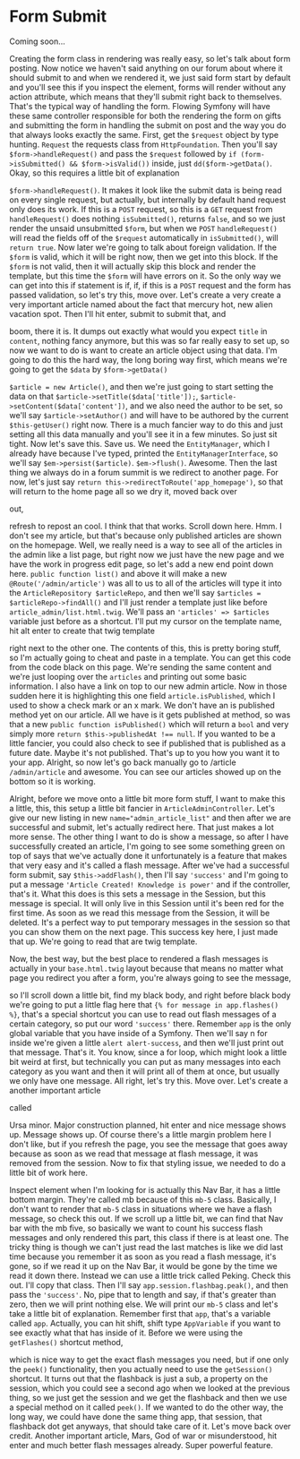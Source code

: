 # Form Submit

Coming soon...

Creating the form class in rendering was really easy, so let's talk about form
posting. Now notice we haven't said anything on our forum about where it should
submit to and when we rendered it, we just said form start by default and you'll see
this if you inspect the element, forms will render without any action attribute,
which means that they'll submit right back to themselves. That's the typical way of
handling the form. Flowing Symfony will have these same controller responsible for
both the rendering the form on gifts and submitting the form in handling the submit
on post and the way you do that always looks exactly the same. First, get the `$request`
object by type hunting. `Request` the requests class from `HttpFoundation`. Then you'll
say `$form->handleRequest()` and pass the `$request` followed by 
`if (form->isSubmitted() && $form->isValid())` inside, just `dd($form->getData()`. Okay, so this
requires a little bit of explanation

`$form->handleRequest()`. It makes it look like the submit data is being read on every
single request, but actually, but internally by default hand request only does its
work. If this is a `POST` request, so this is a `GET` request from `handleRequest()` does
nothing `isSubmitted()`, returns `false`, and so we just render the unsaid unsubmitted
`$form`, but when we `POST` `handleRequest()` will read the fields off of the `$request`
automatically in `isSubmitted()`, will `return true`. Now later we're going to talk about
foreign validation. If the `$form` is valid, which it will be right now, then we get
into this block. If the `$form` is not valid, then it will actually skip this block and
render the template, but this time the `$form` will have errors on it. So the only way
we can get into this if statement is if, if, if this is a `POST` request and the form
has passed validation, so let's try this, move over. Let's create a very create a
very important article named about the fact that mercury hot, new alien vacation
spot. Then I'll hit enter, submit to submit that, and

boom, there it is. It dumps out exactly what would you expect `title` in `content`,
nothing fancy anymore, but this was so far really easy to set up, so now we want to
do is want to create an article object using that data. I'm going to do this the hard
way, the long boring way first, which means we're going to get the `$data` by 
`$form->getData()`

`$article = new Article()`, and then we're just going to start setting the data on that
`$article->setTitle($data['title']);`, `$article->setContent($data['content'])`, 
and we also need the author to be set, so we'll say `$article->setAuthor()` and will have 
to be authored by the current `$this-getUser()` right now. There is a much fancier way to do this 
and just setting all this data manually and you'll see it in a few minutes. So just 
sit tight. Now let's save this. Save us. We need the `EntityManager`, which I already 
have because I've typed, printed the `EntityManagerInterface`, so we'll say 
`$em->persist($article)`. `$em->flush()`. Awesome. Then the last thing we always do in 
a forum summit is we redirect to another page. For now, let's just say 
`return this->redirectToRoute('app_homepage')`, so that will return to the home page all 
so we dry it, moved back over

out,

refresh to repost an cool. I think that that works. Scroll down here. Hmm. I don't
see my article, but that's because only published articles are shown on the homepage.
Well, we really need is a way to see all of the articles in the admin like a list
page, but right now we just have the new page and we have the work in progress edit
page, so let's add a new end point down here. `public function list()` and above it will
make a new `@Route('/admin/article')` was all to us to all of the articles will type
it into the `ArticleRepository $articleRepo`, and then we'll say `$articles = $articleRepo->findAll()` 
and I'll just render a template just like before `article_admin/list.html.twig`. 
We'll pass an `'articles' => $articles` variable just before as a
shortcut. I'll put my cursor on the template name, hit alt enter to create that twig
template

right next to the other one. The contents of this, this is pretty boring stuff, so
I'm actually going to cheat and paste in a template. You can get this code from the
code black on this page. We're sending the same content and we're just looping over
the `articles` and printing out some basic information. I also have a link on top to
our new admin article. Now in those sudden here it is highlighting this one field
`article.isPublished`, which I used to show a check mark or an x mark. We don't
have an is published method yet on our article. All we have is it gets published at
method, so was that a new `public function isPublished()` which will return a `bool` and
very simply more `return $this->publishedAt !== null`. If you wanted to be a
little fancier, you could also check to see if published that is published as a
future date. Maybe it's not published. That's up to you how you want it to your app.
Alright, so now let's go back manually go to /article `/admin/article` and awesome.
You can see our articles showed up on the bottom so it is working.

Alright, before we move onto a little bit more form stuff, I want to make this a
little, this, this setup a little bit fancier in `ArticleAdminController`. Let's give
our new listing in new `name="admin_article_list"` and then after we are successful and
submit, let's actually redirect here. That just makes a lot more sense. The other
thing I want to do is show a message, so after I have successfully created an
article, I'm going to see some something green on top of says that we've actually
done it unfortunately is a feature that makes that very easy and it's called a flash
message. After we've had a successful form submit, say `$this->addFlash()`, then
I'll say `'success'` and I'm going to put a message `'Article Created! Knowledge is power'`
and if the controller, that's it. What this does is this sets a message in the
Session, but this message is special. It will only live in this Session until it's
been red for the first time. As soon as we read this message from the Session, it
will be deleted. It's a perfect way to put temporary messages in the session so that
you can show them on the next page. This success key here, I just made that up. We're
going to read that are twig template.

Now, the best way, but the best place to rendered a flash messages is actually in
your `base.html.twig` layout because that means no matter what page you redirect you after a
form, you're always going to see the message,

so I'll scroll down a little bit, find my black body, and right before black body
we're going to put a little flag here that `{% for message in app.flashes() %}`, that's a
special shortcut you can use to read out flash messages of a certain category, so put
our word `'success'` there. Remember `app` is the only global variable that you have inside
of a Symfony. Then we'll say n for inside we're given a little `alert alert-success`,
and then we'll just print out that message. That's it. You know, since a for loop,
which might look a little bit weird at first, but technically you can put as many
messages into each category as you want and then it will print all of them at once,
but usually we only have one message. All right, let's try this. Move over. Let's
create a another important article

called

Ursa minor. Major construction planned, hit enter and nice message shows up. Message
shows up. Of course there's a little margin problem here I don't like, but if you
refresh the page, you see the message that goes away because as soon as we read that
message at flash message, it was removed from the session. Now to fix that styling
issue, we needed to do a little bit of work here.

Inspect element when I'm looking for is actually this Nav Bar, it has a little bottom
margin. They're called mb because of this `mb-5` class. Basically, I don't want to
render that `mb-5` class in situations where we have a flash message, so check this
out. If we scroll up a little bit, we can find that Nav bar with the mb five, so
basically we want to count his success flash messages and only rendered this part,
this class if there is at least one. The tricky thing is though we can't just read
the last matches is like we did last time because you remember it as soon as you read
a flash message, it's gone, so if we read it up on the Nav Bar, it would be gone by
the time we read it down there. Instead we can use a little trick called Peking.
Check this out. I'll copy that class. Then I'll say `app.session.flashbag.peak()`, 
and then pass the `'success'`. No, pipe that to length and say, if that's greater than zero, 
then we will print nothing else. We will print our `mb-5` class and let's take a little 
bit of explanation. Remember first that `app`, that's a variable called `app`. Actually, 
you can hit shift, shift type `AppVariable` if you want to see exactly what that has inside 
of it. Before we were using the `getFlashes()` shortcut method,

which is nice way to get the exact flash messages you need, but if one only the `peek()`
functionality, then you actually need to use the `getSession()` shortcut. It turns out
that the flashback is just a sub, a property on the session, which you could see a
second ago when we looked at the previous thing, so we just get the session and we
get the flashback and then we use a special method on it called `peek()`. If we wanted to
do the other way, the long way, we could have done the same thing app, that session,
that flashback dot get anyways, that should take care of it. Let's move back over
credit. Another important article, Mars, God of war or misunderstood, hit enter and
much better flash messages already. Super powerful feature.